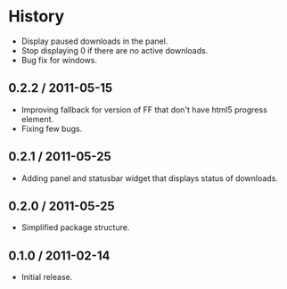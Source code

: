 # History #

  - Display paused downloads in the panel.
  - Stop displaying 0 if there are no active downloads.
  - Bug fix for windows.

## 0.2.2 / 2011-05-15

 - Improving fallback for version of FF that don't have html5 progress element.
 - Fixing few bugs.

## 0.2.1 / 2011-05-25

  - Adding panel and statusbar widget that displays status of downloads.

## 0.2.0 / 2011-05-25

  - Simplified package structure.

## 0.1.0 / 2011-02-14 ##

  - Initial release.
